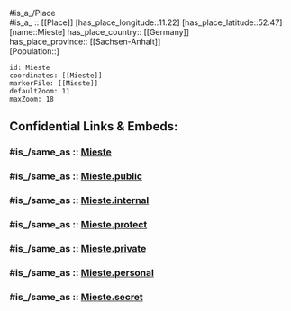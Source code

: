 ﻿---
confidential: public
isDeleted: false
location:
- 52.47
- 11.22
mapmarker: city
mapzoom:
- 7
- 12
SpocWebEntityId: 32471
tags:
- geo/City
type: City
---

#is_a_/Place  
#is_a_ :: [[Place]] 
[has_place_longitude::11.22] 
[has_place_latitude::52.47] 
[name::Mieste] 
has_place_country:: [[Germany]]  
has_place_province:: [[Sachsen-Anhalt]]  
[Population::] 



```leaflet
id: Mieste
coordinates: [[Mieste]] 
markerFile: [[Mieste]] 
defaultZoom: 11 
maxZoom: 18
```


## Confidential Links & Embeds: 

### #is_/same_as :: [Mieste](/_Standards/Earth/Continent/Europe/Europe~Central/Germany/Germany~East/Sachsen-Anhalt/counties~SA/Altmarkkreis_Salzwedel/cities~Kreis_Salzwedel/Gardelegen/City/Mieste.md) 

### #is_/same_as :: [Mieste.public](/_public/Earth/Continent/Europe/Europe~Central/Germany/Germany~East/Sachsen-Anhalt/counties~SA/Altmarkkreis_Salzwedel/cities~Kreis_Salzwedel/Gardelegen/City/Mieste.public.md) 

### #is_/same_as :: [Mieste.internal](/_internal/Earth/Continent/Europe/Europe~Central/Germany/Germany~East/Sachsen-Anhalt/counties~SA/Altmarkkreis_Salzwedel/cities~Kreis_Salzwedel/Gardelegen/City/Mieste.internal.md) 

### #is_/same_as :: [Mieste.protect](/_protect/Earth/Continent/Europe/Europe~Central/Germany/Germany~East/Sachsen-Anhalt/counties~SA/Altmarkkreis_Salzwedel/cities~Kreis_Salzwedel/Gardelegen/City/Mieste.protect.md) 

### #is_/same_as :: [Mieste.private](/_private/Earth/Continent/Europe/Europe~Central/Germany/Germany~East/Sachsen-Anhalt/counties~SA/Altmarkkreis_Salzwedel/cities~Kreis_Salzwedel/Gardelegen/City/Mieste.private.md) 

### #is_/same_as :: [Mieste.personal](/_personal/Earth/Continent/Europe/Europe~Central/Germany/Germany~East/Sachsen-Anhalt/counties~SA/Altmarkkreis_Salzwedel/cities~Kreis_Salzwedel/Gardelegen/City/Mieste.personal.md) 

### #is_/same_as :: [Mieste.secret](/_secret/Earth/Continent/Europe/Europe~Central/Germany/Germany~East/Sachsen-Anhalt/counties~SA/Altmarkkreis_Salzwedel/cities~Kreis_Salzwedel/Gardelegen/City/Mieste.secret.md)

